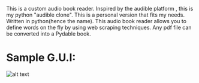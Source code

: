 This is a custom audio book reader. Inspired by the audible platform , this is my python "audible clone". This is a personal version that fits my needs. Written in python(hence the name). This audio book reader allows you to define words on the fly by using web scraping techniques. Any pdf file can be converted into a Pydable book. 

# Sample G.U.I:
![alt text](https://github.com/RonaldColyar/Personal-Projects-Public/blob/master/Pydable/Sample%20G.U.i.png)

